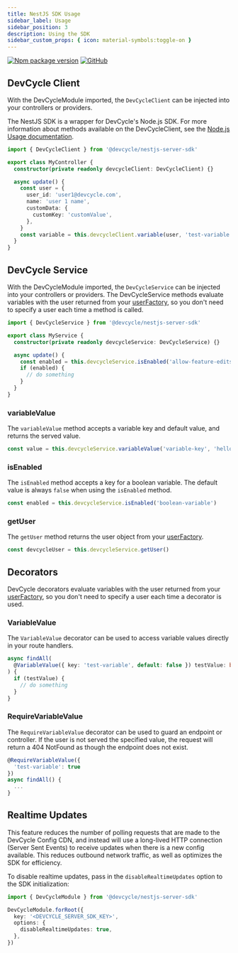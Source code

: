 ```yaml
---
title: NestJS SDK Usage
sidebar_label: Usage
sidebar_position: 3
description: Using the SDK
sidebar_custom_props: { icon: material-symbols:toggle-on }
---
```


[![Npm package version](https://badgen.net/npm/v/@devcycle/nestjs-server-sdk)](https://www.npmjs.com/package/@devcycle/nestjs-server-sdk)
[![GitHub](https://img.shields.io/github/stars/devcyclehq/js-sdks.svg?style=social&label=Star&maxAge=2592000)](https://github.com/devcyclehq/js-sdks)

## DevCycle Client

[//]: # (wizard-evaluate-start)

With the DevCycleModule imported, the `DevCycleClient` can be injected into your controllers or providers.

The NestJS SDK is a wrapper for DevCycle's Node.js SDK. For more information about methods available on the DevCycleClient, see the [Node.js Usage documentation](/sdk/server-side-sdks/node/node-usage).

```typescript
import { DevCycleClient } from '@devcycle/nestjs-server-sdk'

export class MyController {
  constructor(private readonly devcycleClient: DevCycleClient) {}

  async update() {
    const user = {
      user_id: 'user1@devcycle.com',
      name: 'user 1 name',
      customData: {
        customKey: 'customValue',
      },
    }
    const variable = this.devcycleClient.variable(user, 'test-variable', false)
  }
}
```

[//]: # (wizard-evaluate-end)

## DevCycle Service

With the DevCycleModule imported, the `DevCycleService` can be injected into your controllers or providers. The DevCycleService methods evaluate variables with the user returned from your [userFactory](/sdk/server-side-sdks/nestjs/nestjs-gettingstarted#user-factory), so you don't need to specify a user each time a method is called.

```typescript
import { DevCycleService } from '@devcycle/nestjs-server-sdk'

export class MyService {
  constructor(private readonly devcycleService: DevCycleService) {}

  async update() {
    const enabled = this.devcycleService.isEnabled('allow-feature-edits')
    if (enabled) {
      // do something
    }
  }
}
```

### variableValue

The `variableValue` method accepts a variable key and default value, and returns the served value.

```typescript
const value = this.devcycleService.variableValue('variable-key', 'hello world')
```

### isEnabled

The `isEnabled` method accepts a key for a boolean variable. The default value is always `false` when using the `isEnabled` method.

```typescript
const enabled = this.devcycleService.isEnabled('boolean-variable')
```

### getUser

The `getUser` method returns the user object from your [userFactory](/sdk/server-side-sdks/nestjs/nestjs-gettingstarted#user-factory).

```typescript
const devcycleUser = this.devcycleService.getUser()
```

## Decorators

DevCycle decorators evaluate variables with the user returned from your [userFactory](/sdk/server-side-sdks/nestjs/nestjs-gettingstarted#user-factory), so you don't need to specify a user each time a decorator is used.

### VariableValue

The `VariableValue` decorator can be used to access variable values directly in your route handlers.

```typescript
async findAll(
  @VariableValue({ key: 'test-variable', default: false }) testValue: boolean,
) {
  if (testValue) {
    // do something
  }
}
```

### RequireVariableValue

The `RequireVariableValue` decorator can be used to guard an endpoint or controller.
If the user is not served the specified value, the request will return a 404 NotFound as though the endpoint does not exist.

```typescript
@RequireVariableValue({
  'test-variable': true
})
async findAll() {
  ...
}
```

## Realtime Updates

This feature reduces the number of polling requests that are made to the DevCycle Config CDN, and instead will
use a long-lived HTTP connection (Server Sent Events) to receive updates when there is a new config available.
This reduces outbound network traffic, as well as optimizes the SDK for efficiency.

To disable realtime updates, pass in the `disableRealtimeUpdates` option to the SDK initialization:

```typescript
import { DevCycleModule } from '@devcycle/nestjs-server-sdk'

DevCycleModule.forRoot({
  key: '<DEVCYCLE_SERVER_SDK_KEY>',
  options: {
    disableRealtimeUpdates: true,
  },
})
```
